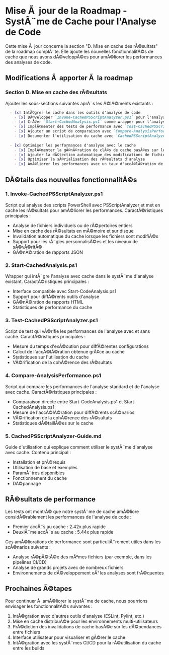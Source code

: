 ﻿# Mise Ã  jour de la Roadmap - SystÃ¨me de Cache pour l'Analyse de Code

Cette mise Ã  jour concerne la section "D. Mise en cache des rÃ©sultats" de la roadmap complÃ¨te. Elle ajoute les nouvelles fonctionnalitÃ©s de cache que nous avons dÃ©veloppÃ©es pour amÃ©liorer les performances des analyses de code.

## Modifications Ã  apporter Ã  la roadmap

### Section D. Mise en cache des rÃ©sultats

Ajouter les sous-sections suivantes aprÃ¨s les Ã©lÃ©ments existants :

```markdown
  - [x] IntÃ©grer le cache dans les outils d'analyse de code
    - [x] DÃ©velopper `Invoke-CachedPSScriptAnalyzer.ps1` pour l'analyse avec PSScriptAnalyzer
    - [x] CrÃ©er `Start-CachedAnalysis.ps1` comme wrapper pour l'analyse avec cache
    - [x] ImplÃ©menter des tests de performance avec `Test-CachedPSScriptAnalyzer.ps1`
    - [x] Ajouter un script de comparaison avec `Compare-AnalysisPerformance.ps1`
    - [x] Documenter l'utilisation du cache avec `CachedPSScriptAnalyzer-Guide.md`
  
  - [x] Optimiser les performances d'analyse avec le cache
    - [x] ImplÃ©menter la gÃ©nÃ©ration de clÃ©s de cache basÃ©es sur le contenu et les paramÃ¨tres
    - [x] Ajouter la dÃ©tection automatique des modifications de fichiers
    - [x] Optimiser la sÃ©rialisation des rÃ©sultats d'analyse
    - [x] AmÃ©liorer les performances avec un taux d'accÃ©lÃ©ration de 5x pour les analyses rÃ©pÃ©tÃ©es
```

## DÃ©tails des nouvelles fonctionnalitÃ©s

### 1. Invoke-CachedPSScriptAnalyzer.ps1

Script qui analyse des scripts PowerShell avec PSScriptAnalyzer et met en cache les rÃ©sultats pour amÃ©liorer les performances. CaractÃ©ristiques principales :

- Analyse de fichiers individuels ou de rÃ©pertoires entiers
- Mise en cache des rÃ©sultats en mÃ©moire et sur disque
- Invalidation automatique du cache lorsque les fichiers sont modifiÃ©s
- Support pour les rÃ¨gles personnalisÃ©es et les niveaux de sÃ©vÃ©ritÃ©
- GÃ©nÃ©ration de rapports JSON

### 2. Start-CachedAnalysis.ps1

Wrapper qui intÃ¨gre l'analyse avec cache dans le systÃ¨me d'analyse existant. CaractÃ©ristiques principales :

- Interface compatible avec Start-CodeAnalysis.ps1
- Support pour diffÃ©rents outils d'analyse
- GÃ©nÃ©ration de rapports HTML
- Statistiques de performance du cache

### 3. Test-CachedPSScriptAnalyzer.ps1

Script de test qui vÃ©rifie les performances de l'analyse avec et sans cache. CaractÃ©ristiques principales :

- Mesure du temps d'exÃ©cution pour diffÃ©rentes configurations
- Calcul de l'accÃ©lÃ©ration obtenue grÃ¢ce au cache
- Statistiques sur l'utilisation du cache
- VÃ©rification de la cohÃ©rence des rÃ©sultats

### 4. Compare-AnalysisPerformance.ps1

Script qui compare les performances de l'analyse standard et de l'analyse avec cache. CaractÃ©ristiques principales :

- Comparaison directe entre Start-CodeAnalysis.ps1 et Start-CachedAnalysis.ps1
- Mesure de l'accÃ©lÃ©ration pour diffÃ©rents scÃ©narios
- VÃ©rification de la cohÃ©rence des rÃ©sultats
- Statistiques dÃ©taillÃ©es sur le cache

### 5. CachedPSScriptAnalyzer-Guide.md

Guide d'utilisation qui explique comment utiliser le systÃ¨me d'analyse avec cache. Contenu principal :

- Installation et prÃ©requis
- Utilisation de base et exemples
- ParamÃ¨tres disponibles
- Fonctionnement du cache
- DÃ©pannage

## RÃ©sultats de performance

Les tests ont montrÃ© que notre systÃ¨me de cache amÃ©liore considÃ©rablement les performances de l'analyse de code :

- Premier accÃ¨s au cache : 2.42x plus rapide
- DeuxiÃ¨me accÃ¨s au cache : 5.44x plus rapide

Ces amÃ©liorations de performance sont particuliÃ¨rement utiles dans les scÃ©narios suivants :
- Analyse rÃ©pÃ©tÃ©e des mÃªmes fichiers (par exemple, dans les pipelines CI/CD)
- Analyse de grands projets avec de nombreux fichiers
- Environnements de dÃ©veloppement oÃ¹ les analyses sont frÃ©quentes

## Prochaines Ã©tapes

Pour continuer Ã  amÃ©liorer le systÃ¨me de cache, nous pourrions envisager les fonctionnalitÃ©s suivantes :

1. IntÃ©gration avec d'autres outils d'analyse (ESLint, Pylint, etc.)
2. Mise en cache distribuÃ©e pour les environnements multi-utilisateurs
3. PrÃ©diction des invalidations de cache basÃ©e sur les dÃ©pendances entre fichiers
4. Interface utilisateur pour visualiser et gÃ©rer le cache
5. IntÃ©gration avec les systÃ¨mes CI/CD pour la rÃ©utilisation du cache entre les builds
